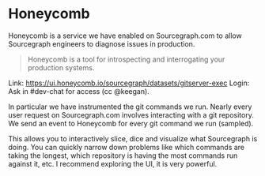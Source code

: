 # Honeycomb

Honeycomb is a service we have enabled on Sourcegraph.com to allow Sourcegraph engineers to diagnose issues in production.

> Honeycomb is a tool for introspecting and interrogating your production systems.

Link: https://ui.honeycomb.io/sourcegraph/datasets/gitserver-exec
Login: Ask in #dev-chat for access (cc @keegan).

In particular we have instrumented the git commands we run. Nearly every user request on Sourcegraph.com involves interacting with a git repository. We send an event to Honeycomb for every git command we run (sampled).

This allows you to interactively slice, dice and visualize what Sourcegraph is doing. You can quickly narrow down problems like which commands are taking the longest, which repository is having the most commands run against it, etc. I recommend exploring the UI, it is very powerful.
